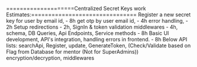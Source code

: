 ====================Centralized Secret Keys work Estimates:===============================
Register a new secret key for user by email id, - 8h
get otp by user email id, - 4h
error handling, - 2h
Setup redirections - 2h,
SignIn & token validation middlewares - 4h, 
schema, DB Queries, Api Endpoints, Service methods - 8h
Basic UI development, API's integration, handling errors in frontend. - 8h
Below API lists:
searchApi,
Register,
update,
GenerateToken, (Check/Validate based on Flag from Database for mentor (Not for SuperAdmins))
encryption/decryption,
middlewares